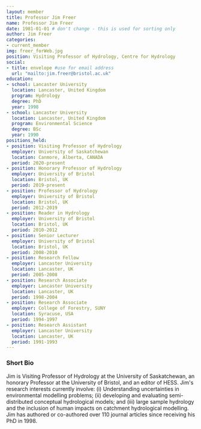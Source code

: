 ```yaml
---
layout: member
title: Professor Jim Freer
name: Professor Jim Freer
date: 1981-01-01 # don't change - this is used for sorting only
author: Jim Freer
categories:
- current_member
img: freer_forWeb.jpg
position: Visiting Professor of Hydrology, Centre for Hydrology 
social:
- title: envelope #use for email address
  url: "mailto:jim.freer@bristol.ac.uk"
education:
- school: Lancaster University
  location: Lancaster, United Kingdom
  program: Hydrology
  degree: PhD
  year: 1998
- school: Lancaster University
  location: Lancaster, United Kingdom
  program: Environmental Science
  degree: BSc
  year: 1990
positions_held:
- position: Visiting Professor of Hydrology
  employer: University of Saskatchewan
  location: Canmore, Alberta, CANADA
  period: 2020-present
- position: Honorary Professor of Hydrology
  employer: University of Bristol
  location: Bristol, UK
  period: 2019-present
- position: Professor of Hydrology
  employer: University of Bristol
  location: Bristol, UK
  period: 2012-2019
- position: Reader in Hydrology
  employer: University of Bristol
  location: Bristol, UK
  period: 2010-2012
- position: Senior Lecturer
  employer: University of Bristol
  location: Bristol, UK
  period: 2008-2010
- position: Research Fellow
  employer: Lancaster University
  location: Lancaster, UK
  period: 2005-2008
- position: Research Associate
  employer: Lancaster University
  location: Lancaster, UK
  period: 1998-2004
- position: Research Associate
  employer: College of Forestry, SUNY
  location: Syracuse, USA
  period: 1994-1997
- position: Research Assistant
  employer: Lancaster University
  location: Lancaster, UK
  period: 1991-1993
---
```


### Short Bio
Jim is  Visiting Professor of Hydrology at the University of Saskatchewan, an honorary Professor at the University of Bristol, and an editor of HESS. Jim's research interests currently involve: (i) Understanding uncertainties in environmental modelling problems; (ii) developing and evaluating semi-distributed conceptual hydrological models; and (iii) large sample hydrology and the inclusion of human impacts on catchment hydrological modelling. Jim has authored or co-authored over 110 journal articles since receiving his PhD in 1998.
